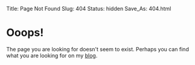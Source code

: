 Title: Page Not Found
Slug: 404
Status: hidden
Save_As: 404.html

Ooops!
==========

The page you are looking for doesn't seem to exist. Perhaps you can find what
you are looking for on my [blog].

[blog]: http://michaelreneer.com/blog/ "Blog"
